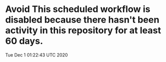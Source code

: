 # Avoid This scheduled workflow is disabled because there hasn't been activity in this repository for at least 60 days.
Tue Dec  1 01:22:43 UTC 2020
